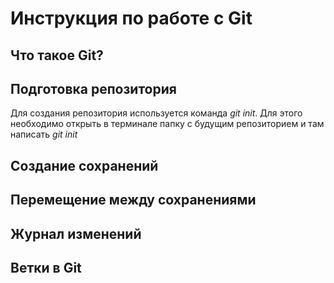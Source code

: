 # Инструкция по работе с Git

## Что такое Git?

## Подготовка репозитория
Для создания репозитория используется команда *git init*. Для этого необходимо открыть в терминале папку с будущим репозиторием и там написать *git init*
## Создание сохранений

## Перемещение между сохранениями

## Журнал изменений

## Ветки в Git

